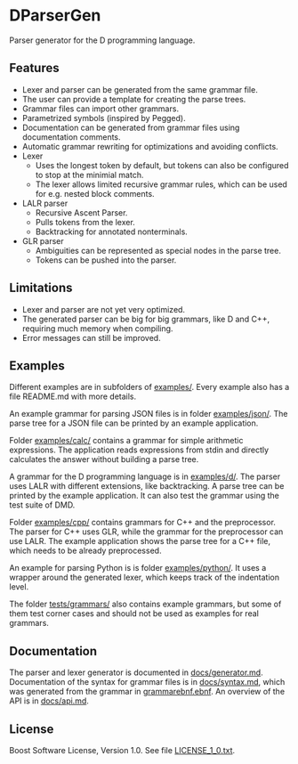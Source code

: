 # DParserGen

Parser generator for the D programming language.

## Features

* Lexer and parser can be generated from the same grammar file.
* The user can provide a template for creating the parse trees.
* Grammar files can import other grammars.
* Parametrized symbols (inspired by Pegged).
* Documentation can be generated from grammar files using documentation comments.
* Automatic grammar rewriting for optimizations and avoiding conflicts.
* Lexer
  * Uses the longest token by default, but tokens can also be configured
    to stop at the minimial match.
  * The lexer allows limited recursive grammar rules, which can be used for e.g. nested block comments.
* LALR parser
  * Recursive Ascent Parser.
  * Pulls tokens from the lexer.
  * Backtracking for annotated nonterminals.
* GLR parser
  * Ambiguities can be represented as special nodes in the parse tree.
  * Tokens can be pushed into the parser.

## Limitations

* Lexer and parser are not yet very optimized.
* The generated parser can be big for big grammars, like D and C++,
  requiring much memory when compiling.
* Error messages can still be improved.

## Examples

Different examples are in subfolders of [examples/](examples/). Every example also
has a file README.md with more details.

An example grammar for parsing JSON files is in folder [examples/json/](examples/json/).
The parse tree for a JSON file can be printed by an example application.

Folder [examples/calc/](examples/calc/) contains a grammar for simple arithmetic expressions.
The application reads expressions from stdin and directly calculates
the answer without building a parse tree.

A grammar for the D programming language is in [examples/d/](examples/d/). The parser
uses LALR with different extensions, like backtracking. A parse tree
can be printed by the example application. It can also test the grammar
using the test suite of DMD.

Folder [examples/cpp/](examples/cpp/) contains grammars for C++ and the preprocessor.
The parser for C++ uses GLR, while the grammar for the preprocessor can
use LALR. The example application shows the parse tree for a C++ file,
which needs to be already preprocessed.

An example for parsing Python is is folder [examples/python/](examples/python/).
It uses a wrapper around the generated lexer, which keeps track of the
indentation level.

The folder [tests/grammars/](tests/grammars/) also contains example grammars, but some
of them test corner cases and should not be used as examples for
real grammars.

## Documentation

The parser and lexer generator is documented in
[docs/generator.md](docs/generator.md). Documentation of the syntax for
grammar files is in [docs/syntax.md](docs/syntax.md), which was
generated from the grammar in
[grammarebnf.ebnf](generator/dparsergen/generator/grammarebnf.ebnf).
An overview of the API is in [docs/api.md](docs/api.md).

## License

Boost Software License, Version 1.0. See file [LICENSE_1_0.txt](LICENSE_1_0.txt).
